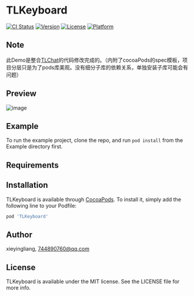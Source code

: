 # TLKeyboard

[![CI Status](https://img.shields.io/travis/xieyingliang/TLKeyboard.svg?style=flat)](https://travis-ci.org/xieyingliang/TLKeyboard)
[![Version](https://img.shields.io/cocoapods/v/TLKeyboard.svg?style=flat)](https://cocoapods.org/pods/TLKeyboard)
[![License](https://img.shields.io/cocoapods/l/TLKeyboard.svg?style=flat)](https://cocoapods.org/pods/TLKeyboard)
[![Platform](https://img.shields.io/cocoapods/p/TLKeyboard.svg?style=flat)](https://cocoapods.org/pods/TLKeyboard)


##  Note
此Demo是整合[TLChat](https://github.com/tbl00c/TLChat)的代码修改完成的。（内附了cocoaPods的spec模板，项目分层只是为了pods库美观。没有细分子库的依赖关系，单独安装子库可能会有问题）


## Preview 
![image](https://github.com/ylxieg/TLKeyboard/blob/master/example.gif)

## Example

To run the example project, clone the repo, and run `pod install` from the Example directory first.

## Requirements

## Installation

TLKeyboard is available through [CocoaPods](https://cocoapods.org). To install
it, simply add the following line to your Podfile:

```ruby
pod 'TLKeyboard'
```

## Author

xieyingliang, 744890760@qq.com

## License

TLKeyboard is available under the MIT license. See the LICENSE file for more info.

